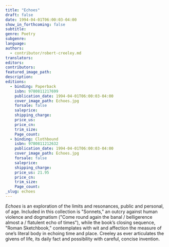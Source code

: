 ```yaml
---
title: "Echoes"
draft: false
date: 1994-04-01T06:00:03-04:00
show_in_forthcoming: false
subtitle:
genre: Poetry
subgenre:
language:
authors:
  - contributor/robert-creeley.md
translators:
editors:
contributors:
featured_image_path:
description:
editions:
  - binding: Paperback
    isbn: 9780811217699
    publication_date: 1994-04-01T06:00:03-04:00
    cover_image_path: Echoes.jpg
    forsale: false
    saleprice:
    shipping_charge:
    price_us:
    price_cn:
    trim_size:
    Page_count:
  - binding: Clothbound
    isbn: 9780811212632
    publication_date: 1994-04-01T06:00:03-04:00
    cover_image_path: Echoes.jpg
    forsale: false
    saleprice:
    shipping_charge:
    price_us: 21.95
    price_cn:
    trim_size:
    Page_count:
_slug: echoes
---
```


_Echoes_ is an exploration of the limits and resonances, public and personal, of age. Included in this collection is "Sonnets," an outcry against human violence and dogmatism ("Come round again the banal / belligerence almost a / flatulent echo of times"), while the book’s closing sequence, "Roman Sketchbook," contemplates with wit and affection the measure of one’s literal body in echoing time and place. Creeley as ever articulates the givens of life, its daily fact and possibility with careful, concise invention.

